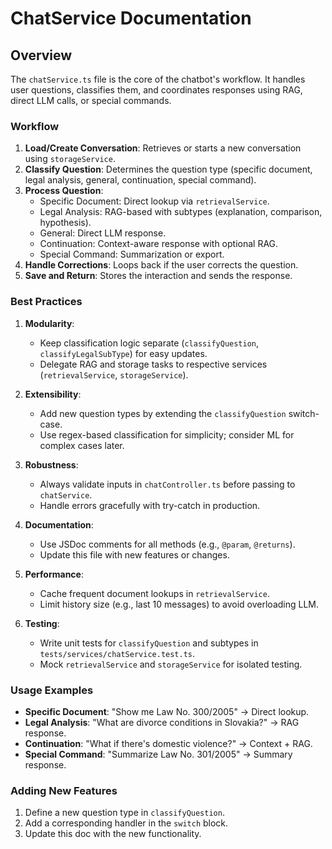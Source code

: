 # ChatService Documentation

## Overview
The `chatService.ts` file is the core of the chatbot's workflow. It handles user questions, classifies them, and coordinates responses using RAG, direct LLM calls, or special commands.

### Workflow
1. **Load/Create Conversation**: Retrieves or starts a new conversation using `storageService`.
2. **Classify Question**: Determines the question type (specific document, legal analysis, general, continuation, special command).
3. **Process Question**:
   - Specific Document: Direct lookup via `retrievalService`.
   - Legal Analysis: RAG-based with subtypes (explanation, comparison, hypothesis).
   - General: Direct LLM response.
   - Continuation: Context-aware response with optional RAG.
   - Special Command: Summarization or export.
4. **Handle Corrections**: Loops back if the user corrects the question.
5. **Save and Return**: Stores the interaction and sends the response.

### Best Practices
1. **Modularity**:
   - Keep classification logic separate (`classifyQuestion`, `classifyLegalSubType`) for easy updates.
   - Delegate RAG and storage tasks to respective services (`retrievalService`, `storageService`).

2. **Extensibility**:
   - Add new question types by extending the `classifyQuestion` switch-case.
   - Use regex-based classification for simplicity; consider ML for complex cases later.

3. **Robustness**:
   - Always validate inputs in `chatController.ts` before passing to `chatService`.
   - Handle errors gracefully with try-catch in production.

4. **Documentation**:
   - Use JSDoc comments for all methods (e.g., `@param`, `@returns`).
   - Update this file with new features or changes.

5. **Performance**:
   - Cache frequent document lookups in `retrievalService`.
   - Limit history size (e.g., last 10 messages) to avoid overloading LLM.

6. **Testing**:
   - Write unit tests for `classifyQuestion` and subtypes in `tests/services/chatService.test.ts`.
   - Mock `retrievalService` and `storageService` for isolated testing.

### Usage Examples
- **Specific Document**: "Show me Law No. 300/2005" → Direct lookup.
- **Legal Analysis**: "What are divorce conditions in Slovakia?" → RAG response.
- **Continuation**: "What if there's domestic violence?" → Context + RAG.
- **Special Command**: "Summarize Law No. 301/2005" → Summary response.

### Adding New Features
1. Define a new question type in `classifyQuestion`.
2. Add a corresponding handler in the `switch` block.
3. Update this doc with the new functionality.